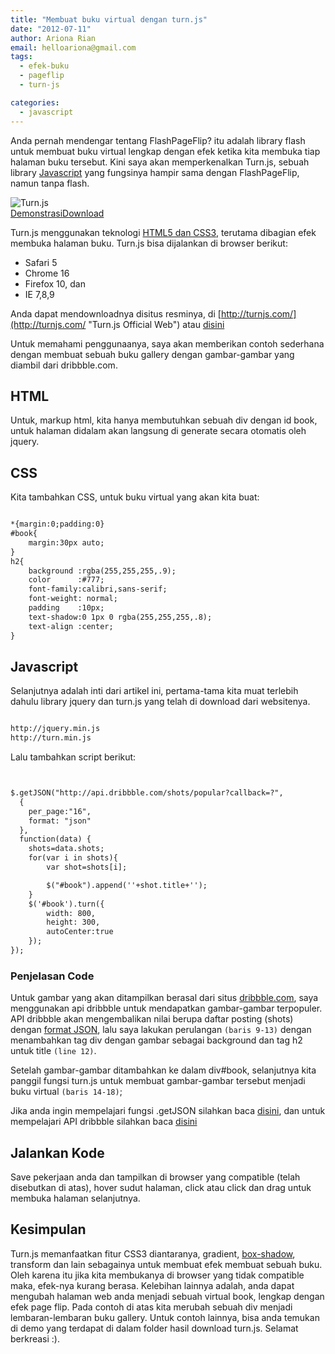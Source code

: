 ```yaml
---
title: "Membuat buku virtual dengan turn.js"
date: "2012-07-11"
author: Ariona Rian
email: helloariona@gmail.com
tags: 
  - efek-buku
  - pageflip
  - turn-js

categories: 
  - javascript
---
```


Anda pernah mendengar tentang FlashPageFlip? itu adalah library flash untuk membuat buku virtual lengkap dengan efek ketika kita membuka tiap halaman buku tersebut. Kini saya akan memperkenalkan Turn.js, sebuah library [Javascript](/category/tutorial/javascript/ "Javascript category") yang fungsinya hampir sama dengan FlashPageFlip, namun tanpa flash.

![Turn.js](/assets/img/turn.js.jpg)  
[Demonstrasi](https://dl.dropbox.com/u/26808427/cdn/ariona/demo/turn.js/index.html "Demonstration")[Download](https://dl.dropbox.com/u/26808427/cdn/ariona/demo/turn.js/turn.js.zip "Download")

Turn.js menggunakan teknologi [HTML5 dan CSS3](/category/tutorial/html-css/ "HTML & CSS Category"), terutama dibagian efek membuka halaman buku. Turn.js bisa dijalankan di browser berikut:

- Safari 5
- Chrome 16
- Firefox 10, dan
- IE 7,8,9

Anda dapat mendownloadnya disitus resminya, di [http://turnjs.com/](http://turnjs.com/ "Turn.js Official Web") atau [disini](https://github.com/blasten/turn.js/zipball/master "turn.js.zip")

Untuk memahami penggunaanya, saya akan memberikan contoh sederhana dengan membuat sebuah buku gallery dengan gambar-gambar yang diambil dari dribbble.com.

## HTML

Untuk, markup html, kita hanya membutuhkan sebuah div dengan id book, untuk halaman didalam akan langsung di generate secara otomatis oleh jquery.

## CSS

Kita tambahkan CSS, untuk buku virtual yang akan kita buat:

```html

*{margin:0;padding:0}
#book{
    margin:30px auto;
}
h2{
    background :rgba(255,255,255,.9);
    color      :#777;
    font-family:calibri,sans-serif;
    font-weight: normal;
    padding    :10px;
    text-shadow:0 1px 0 rgba(255,255,255,.8);
    text-align :center;
}
```

## Javascript

Selanjutnya adalah inti dari artikel ini, pertama-tama kita muat terlebih dahulu library jquery dan turn.js yang telah di download dari websitenya.

```html

http://jquery.min.js
http://turn.min.js
```

Lalu tambahkan script berikut:

```html


$.getJSON("http://api.dribbble.com/shots/popular?callback=?",
  {
    per_page:"16",
    format: "json"
  },
  function(data) {
    shots=data.shots;
    for(var i in shots){
        var shot=shots[i];

        $("#book").append(''+shot.title+'');
    }
    $('#book').turn({
        width: 800,
        height: 300,
        autoCenter:true
    });
});

```

### Penjelasan Code

Untuk gambar yang akan ditampilkan berasal dari situs [dribbble.com](http://dribbble.com/ "Dribbble"), saya menggunakan api dribbble untuk mendapatkan gambar-gambar terpopuler. API dribbble akan mengembalikan nilai berupa daftar posting (shots) dengan [format JSON](/apa-itu-json/ "Apa itu JSON?"), lalu saya lakukan perulangan `(baris 9-13)` dengan menambahkan tag div dengan gambar sebagai background dan tag h2 untuk title `(line 12)`.

Setelah gambar-gambar ditambahkan ke dalam div#book, selanjutnya kita panggil fungsi turn.js untuk membuat gambar-gambar tersebut menjadi buku virtual `(baris 14-18)`;

Jika anda ingin mempelajari fungsi .getJSON silahkan baca [disini](http://api.jquery.com/jQuery.getJSON/ "getJSON"), dan untuk mempelajari API dribbble silahkan baca [disini](http://developer.dribbble.com/ "Dribbble API")

## Jalankan Kode

Save pekerjaan anda dan tampilkan di browser yang compatible (telah disebutkan di atas), hover sudut halaman, click atau click dan drag untuk membuka halaman selanjutnya.

## Kesimpulan

Turn.js memanfaatkan fitur CSS3 diantaranya, gradient, [box-shadow](/bermain-main-dengan-css3-box-shadow/ "Bermain-main dengan CSS3 : Box-shadow"), transform dan lain sebagainya untuk membuat efek membuat sebuah buku. Oleh karena itu jika kita membukanya di browser yang tidak compatible maka, efek-nya kurang berasa. Kelebihan lainnya adalah, anda dapat mengubah halaman web anda menjadi sebuah virtual book, lengkap dengan efek page flip. Pada contoh di atas kita merubah sebuah div menjadi lembaran-lembaran buku gallery. Untuk contoh lainnya, bisa anda temukan di demo yang terdapat di dalam folder hasil download turn.js. Selamat berkreasi :).
